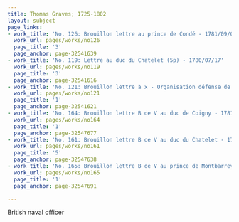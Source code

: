 ```yaml
---
title: Thomas Graves; 1725-1802
layout: subject
page_links:
- work_title: 'No. 126: Brouillon lettre au prince de Condé - 1781/09/05'
  work_url: pages/works/no126
  page_title: '3'
  page_anchor: page-32541639
- work_title: 'No. 119: Lettre au duc du Chatelet (5p) - 1780/07/17'
  work_url: pages/works/no119
  page_title: '3'
  page_anchor: page-32541616
- work_title: 'No. 121: Brouillon lettre à x - Organisation défense de Newport - 1780/08/01'
  work_url: pages/works/no121
  page_title: '1'
  page_anchor: page-32541621
- work_title: 'No. 164: Brouillon lettre B de V au duc de Coigny - 1781/02'
  work_url: pages/works/no164
  page_title: '1'
  page_anchor: page-32547677
- work_title: 'No. 161: Brouillon lettre B de V au duc du Chatelet - 1781/07/30'
  work_url: pages/works/no161
  page_title: '5'
  page_anchor: page-32547638
- work_title: 'No. 165: Brouillon lettre B de V au prince de Montbarrey - 1780/10/22'
  work_url: pages/works/no165
  page_title: '1'
  page_anchor: page-32547691

---
```

<p>British naval officer</p>
